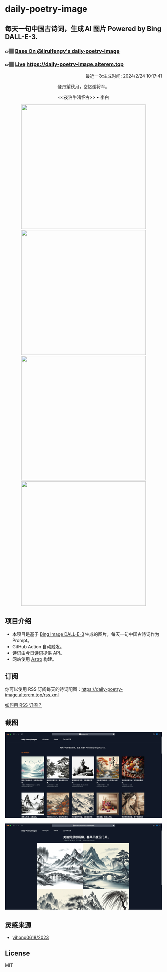 
# daily-poetry-image

## 每天一句中国古诗词，生成 AI 图片 Powered by Bing DALL-E-3.

### 👉🏽 [Base On @liruifengv's daily-poetry-image](https://github.com/liruifengv/daily-poetry-image)

### 👉🏽 [Live](https://daily-poetry-image.alterem.top/) https://daily-poetry-image.alterem.top

<p align="right">
  最近一次生成时间: 2024/2/24 10:17:41
</p>
<p align="center">
登舟望秋月，空忆谢将军。
</p>
<p align="center">
<<夜泊牛渚怀古>> • 李白
</p>
<p align="center">
<img src="https://tse2.mm.bing.net/th/id/OIG2.hDLNvJp6PHeGGe2XlLjH" height="400" width="400" />
<img src="https://tse1.mm.bing.net/th/id/OIG2.zsxr2B67nxRp.IJUvcu1" height="400" width="400" />
<img src="https://tse2.mm.bing.net/th/id/OIG2.5Mq8cQuQOj6u1ud_lQ4k" height="400" width="400" />
<img src="https://tse4.mm.bing.net/th/id/OIG2.gD1KhxYDvtZ2INUpbvBz" height="400" width="400" />
</p>

## 项目介绍

-   本项目是基于 [Bing Image DALL-E-3](https://www.bing.com/images/create) 生成的图片，每天一句中国古诗词作为 Prompt。
-   GitHub Action 自动触发。
-   诗词由[今日诗词](https://www.jinrishici.com/)提供 API。
-   网站使用 [Astro](https://astro.build) 构建。

## 订阅

你可以使用 RSS 订阅每天的诗词配图：https://daily-poetry-image.alterem.top/rss.xml

[如何用 RSS 订阅？](https://zhuanlan.zhihu.com/p/55026716)

## 截图

![图片列表](./screenshots/Snipaste_2023-12-28_21-00-26.png)

![图片详情](./screenshots/Snipaste_2023-12-28_21-00-53.png)

## 灵感来源

-   [yihong0618/2023](https://github.com/yihong0618/2023)

## License

MIT

